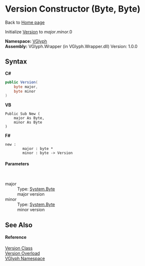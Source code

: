 # Version Constructor (Byte, Byte)
Back to <a href="Home.md">Home page</a> 

Initialize <a href="T_VGlyph_Version.md">Version</a> to *major*.*minor*.0

**Namespace:**&nbsp;<a href="N_VGlyph.md">VGlyph</a><br />**Assembly:**&nbsp;VGlyph.Wrapper (in VGlyph.Wrapper.dll) Version: 1.0.0

## Syntax

**C#**<br />
``` C#
public Version(
	byte major,
	byte minor
)
```

**VB**<br />
``` VB
Public Sub New ( 
	major As Byte,
	minor As Byte
)
```

**F#**<br />
``` F#
new : 
        major : byte * 
        minor : byte -> Version
```


#### Parameters
&nbsp;<dl><dt>major</dt><dd>Type: <a href="http://msdn2.microsoft.com/en-us/library/yyb1w04y" target="_blank">System.Byte</a><br />major version</dd><dt>minor</dt><dd>Type: <a href="http://msdn2.microsoft.com/en-us/library/yyb1w04y" target="_blank">System.Byte</a><br />minor version</dd></dl>

## See Also


#### Reference
<a href="T_VGlyph_Version.md">Version Class</a><br /><a href="Overload_VGlyph_Version__ctor.md">Version Overload</a><br /><a href="N_VGlyph.md">VGlyph Namespace</a><br />